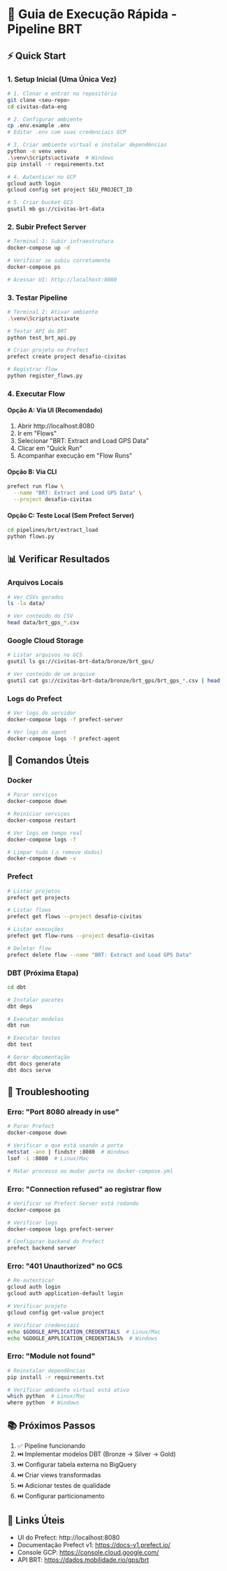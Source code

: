 # 🚀 Guia de Execução Rápida - Pipeline BRT

## ⚡ Quick Start

### 1. Setup Inicial (Uma Única Vez)

```bash
# 1. Clonar e entrar no repositório
git clone <seu-repo>
cd civitas-data-eng

# 2. Configurar ambiente
cp .env.example .env
# Editar .env com suas credenciais GCP

# 3. Criar ambiente virtual e instalar dependências
python -m venv venv
.\venv\Scripts\activate  # Windows
pip install -r requirements.txt

# 4. Autenticar no GCP
gcloud auth login
gcloud config set project SEU_PROJECT_ID

# 5. Criar bucket GCS
gsutil mb gs://civitas-brt-data
```

### 2. Subir Prefect Server

```bash
# Terminal 1: Subir infraestrutura
docker-compose up -d

# Verificar se subiu corretamente
docker-compose ps

# Acessar UI: http://localhost:8080
```

### 3. Testar Pipeline

```bash
# Terminal 2: Ativar ambiente
.\venv\Scripts\activate

# Testar API do BRT
python test_brt_api.py

# Criar projeto no Prefect
prefect create project desafio-civitas

# Registrar flow
python register_flows.py
```

### 4. Executar Flow

#### Opção A: Via UI (Recomendado)

1. Abrir http://localhost:8080
2. Ir em "Flows"
3. Selecionar "BRT: Extract and Load GPS Data"
4. Clicar em "Quick Run"
5. Acompanhar execução em "Flow Runs"

#### Opção B: Via CLI

```bash
prefect run flow \
  --name "BRT: Extract and Load GPS Data" \
  --project desafio-civitas
```

#### Opção C: Teste Local (Sem Prefect Server)

```bash
cd pipelines/brt/extract_load
python flows.py
```

## 📊 Verificar Resultados

### Arquivos Locais

```bash
# Ver CSVs gerados
ls -la data/

# Ver conteúdo do CSV
head data/brt_gps_*.csv
```

### Google Cloud Storage

```bash
# Listar arquivos no GCS
gsutil ls gs://civitas-brt-data/bronze/brt_gps/

# Ver conteúdo de um arquivo
gsutil cat gs://civitas-brt-data/bronze/brt_gps/brt_gps_*.csv | head
```

### Logs do Prefect

```bash
# Ver logs do servidor
docker-compose logs -f prefect-server

# Ver logs do agent
docker-compose logs -f prefect-agent
```

## 🔧 Comandos Úteis

### Docker

```bash
# Parar serviços
docker-compose down

# Reiniciar serviços
docker-compose restart

# Ver logs em tempo real
docker-compose logs -f

# Limpar tudo (⚠️ remove dados)
docker-compose down -v
```

### Prefect

```bash
# Listar projetos
prefect get projects

# Listar flows
prefect get flows --project desafio-civitas

# Listar execuções
prefect get flow-runs --project desafio-civitas

# Deletar flow
prefect delete flow --name "BRT: Extract and Load GPS Data"
```

### DBT (Próxima Etapa)

```bash
cd dbt

# Instalar pacotes
dbt deps

# Executar modelos
dbt run

# Executar testes
dbt test

# Gerar documentação
dbt docs generate
dbt docs serve
```

## 🐛 Troubleshooting

### Erro: "Port 8080 already in use"

```bash
# Parar Prefect
docker-compose down

# Verificar o que está usando a porta
netstat -ano | findstr :8080  # Windows
lsof -i :8080  # Linux/Mac

# Matar processo ou mudar porta no docker-compose.yml
```

### Erro: "Connection refused" ao registrar flow

```bash
# Verificar se Prefect Server está rodando
docker-compose ps

# Verificar logs
docker-compose logs prefect-server

# Configurar backend do Prefect
prefect backend server
```

### Erro: "401 Unauthorized" no GCS

```bash
# Re-autenticar
gcloud auth login
gcloud auth application-default login

# Verificar projeto
gcloud config get-value project

# Verificar credenciais
echo $GOOGLE_APPLICATION_CREDENTIALS  # Linux/Mac
echo %GOOGLE_APPLICATION_CREDENTIALS%  # Windows
```

### Erro: "Module not found"

```bash
# Reinstalar dependências
pip install -r requirements.txt

# Verificar ambiente virtual está ativo
which python  # Linux/Mac
where python  # Windows
```

## 📚 Próximos Passos

1. ✅ Pipeline funcionando
2. ⏭️ Implementar modelos DBT (Bronze → Silver → Gold)
3. ⏭️ Configurar tabela externa no BigQuery
4. ⏭️ Criar views transformadas
5. ⏭️ Adicionar testes de qualidade
6. ⏭️ Configurar particionamento

## 🔗 Links Úteis

- UI do Prefect: http://localhost:8080
- Documentação Prefect v1: https://docs-v1.prefect.io/
- Console GCP: https://console.cloud.google.com/
- API BRT: https://dados.mobilidade.rio/gps/brt
